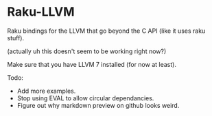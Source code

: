 # Raku-LLVM
Raku bindings for the LLVM that go beyond the C API (like it uses raku stuff).

(actually uh this doesn't seem to be working right now?)

Make sure that you have LLVM 7 installed (for now at least).

Todo:
- Add more examples.
- Stop using EVAL to allow circular dependancies.
- Figure out why markdown preview on github looks weird.

